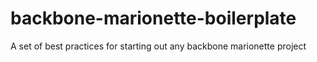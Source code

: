backbone-marionette-boilerplate
===============================

A set of best practices for starting out any backbone marionette project